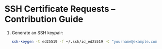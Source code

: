 # SSH Certificate Requests – Contribution Guide

1. Generate an SSH keypair:
   ```bash
   ssh-keygen -t ed25519 -f ~/.ssh/id_ed25519 -C "yourname@example.com"
